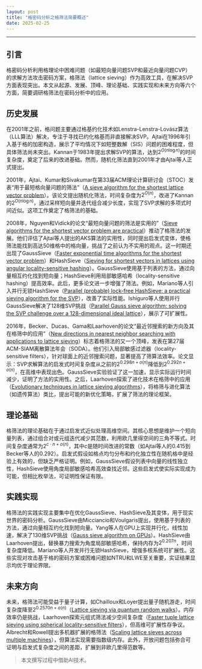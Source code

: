 ```yaml
---
layout: post
title: "格密码分析之格筛法简要概述"
date: 2025-02-25
---
```


---

## 引言

格密码分析利用格理论中困难问题（如最短向量问题SVP和最近向量问题CVP）的求解方法攻击密码方案，格筛法（lattice sieving）作为高效工具，在解决SVP方面表现突出。本文从起源、发展、顶峰、理论基础、实践实现和未来方向等六个方面，简要调研格筛法在密码分析中的应用。

## 历史发展

在2001年之前，格问题主要通过格基约化技术如Lenstra-Lenstra-Lovász算法（LLL算法）解决，专注于寻找已约化格基而非直接解决SVP。Ajtai在1996年引入基于格的加密构造，展示了平均情况下如短整数解（SIS）问题的困难程度，但具体筛法尚未突出。Kannan于1983年提出求解SVP的算法，达到$2^{O(n \log n)}$的时间复杂度，奠定了后来的改进基础。然而，随机化筛法直到2001年才由Ajtai等人正式提出。

2001年，Ajtai、Kumar和Sivakumar在第33届ACM理论计算研讨会（STOC）发表“用于最短格向量问题的筛法”（[A sieve algorithm for the shortest lattice vector problem](https://dl.acm.org/doi/abs/10.1145/380752.380857)）。该论文提出随机化筛法，时间复杂度为$2^{O(n)}$，改进了Kannan的$2^{O(n \log n)}$，通过采样短向量并迭代组合减少长度，实现了SVP求解的多项式时间近似。这项工作奠定了格筛法的基础。

2008年，Nguyen和Vidick的论文“最短向量问题的筛法是实用的”（[Sieve algorithms for the shortest vector problem are practical](https://www.degruyter.com/document/doi/10.1515/JMC.2008.009/html)）推动了格筛法的发展。他们评估了Ajtai等人提出的AKS算法的实用性，同时提出启发式变体，使格筛法能找到高达50维格中的格向量，挑战了之前认为不实用的观点。这一时期还出现了GaussSieve（[Faster exponential time algorithms for the shortest vector problem](https://epubs.siam.org/doi/abs/10.1137/1.9781611973075.119)）和HashSieve（[Sieving for shortest vectors in lattices using angular locality-sensitive hashing](https://link.springer.com/chapter/10.1007/978-3-662-47989-6_1)）。GaussSieve使用基于列表的方法，通过向量相互约化找到短向量；HashSieve利用局部敏感哈希（locality-sensitive hashing）提高效率。此后，更多论文进一步增强了筛法。例如，Mariano等人引入并行无锁HashSieve（[Parallel (probable) lock-free HashSieve: a practical sieving algorithm for the SVP](https://eprint.iacr.org/2015/041.pdf)），改善了实际性能。Ishiguro等人使用并行GaussSieve解决了128维SVP挑战（[Parallel Gauss sieve algorithm: solving the SVP challenge over a 128-dimensional ideal lattice](https://link.springer.com/chapter/10.1007/978-3-642-54631-0_24)），展示了可扩展性。

2016年，Becker、Ducas、Gama和Laarhoven的论文“最近邻搜索的新方向及其在格筛中的应用”（[New directions in nearest neighbor searching with applications to lattice sieving](https://epubs.siam.org/doi/abs/10.1137/1.9781611974331.ch2)）标志着格筛法的又一个顶峰，发表在第27届ACM-SIAM离散算法年会（SODA）。他们引入局部敏感过滤器（locality-sensitive filters），针对球面上的近邻搜索问题，显著提高了筛算法效率。论文显示：SVP求解算法的启发式时间复杂度从之前的$2^{0.298n + o(n)}$降低到$2^{0.292n + o(n)}$，在高维中表现出色。GaussSieve实验验证了这一加速，显示实际运行时间减少，证明了方法的实用性。之后，Laarhoven探索了进化技术在格筛中的应用（[Evolutionary techniques in lattice sieving algorithms](https://arxiv.org/abs/1907.04629)），将格筛与进化算法（如遗传算法）类比，提出可能的新优化策略，扩展了筛法的理论框架。

## 理论基础

格筛法的理论基础在于通过启发式近似处理高维空间。其核心思想是维护一个短向量列表，通过组合对或元组迭代减少其范数，利用欧几里得空间的三角不等式。时间复杂度通常为$2^{c \cdot n + o(n)}$，其中$c$是随时间改进的常数（如Ajtai等人的$0.415$到Becker等人的$0.292$）。启发式假设如格点均匀分布和约化独立性在随机格中是经验上有效的，但缺乏严格证明。例如，GaussSieve假设列表中向量的线性独立性，HashSieve使用角度局部敏感哈希高效查找近邻。这些启发式使实际实现成为可能，但相比枚举法，可证明性保证有限。

## 实践实现

格筛法的实践实现主要集中在优化GaussSieve、HashSieve及其变体，用于现实世界的密码分析。GaussSieve由Micciancio和Voulgaris提出，使用基于列表的方法，通过向量相互约化找到短向量。Yang等人在GPU上实现并行化，线性加速，解决了130维SVP挑战（[Gauss sieve algorithm on GPUs](https://link.springer.com/chapter/10.1007/978-3-319-52153-4_3)）。HashSieve由Laarhoven提出，替换暴力搜索为角度局部敏感哈希，保持内存为$2^{0.207n}$，时间复杂度降低。Mariano等人开发并行无锁HashSieve，增强多核系统可扩展性。这些实现对攻击基于格的密码方案或困难问题如NTRU和LWE至关重要，实证结果显示均优于理论界限。

## 未来方向

未来，格筛法可能受益于量子计算，如Chailloux和Loyer提出量子随机游走，时间复杂度降至$2^{0.2570n + o(n)}$（[Lattice sieving via quantum random walks](https://arxiv.org/abs/2105.05608)）。内存效率仍是挑战，Laarhoven探索元组式筛法减少空间复杂度（[Faster tuple lattice sieving using spherical locality-sensitive filters](https://arxiv.org/abs/1705.02828)），但高维可扩展性存争议。Albrecht和Rowell提出多机器扩展的格筛法（[Scaling lattice sieves across multiple machines](https://eprint.iacr.org/2024/747)），但算法实现需要指数级内存。此外，开放问题包括弥合可证明与启发式复杂度之间的差距，扩展到非欧几里得范数等。

> 本文撰写过程中借助AI技术。
